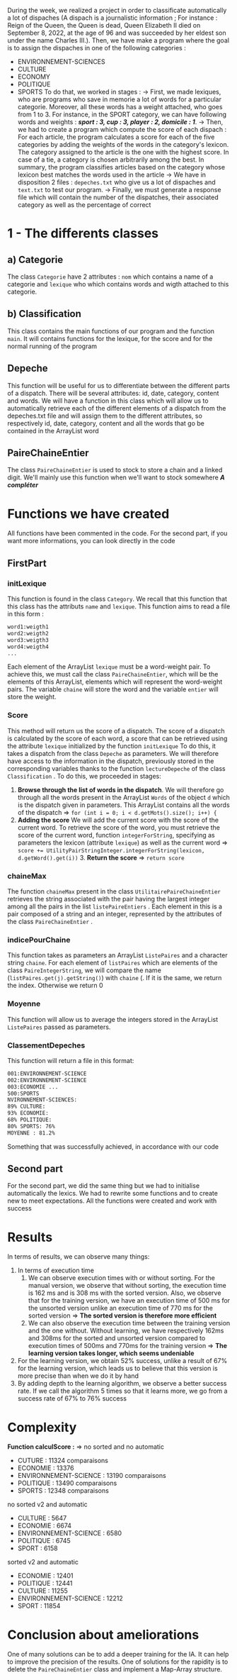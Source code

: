 During the week, we realized a project in order to classificate automatically a lot of dispaches (A dispach is a journalistic information ; For instance : Reign of the Queen, the Queen is dead, Queen Elizabeth II died on September 8, 2022, at the age of 96 and was succeeded by her eldest son under the name Charles III.). Then, we have make a program where the goal is to assign the dispaches in one of the following categories :
- ENVIRONNEMENT-SCIENCES
- CULTURE
- ECONOMY
- POLITIQUE
- SPORTS
To do that, we worked in stages :
→ First, we made lexiques, who are programs who save in memorie a lot of words for a particular categorie. Moreover, all these words has a weight attached, who goes from 1 to 3. For instance, in the SPORT category, we can have following words and weights : ***sport : 3, cup : 3, player : 2, domicile : 1***. 
→ Then, we had to create a program which compute the score of each dispach : For each article, the program calculates a score for each of the five categories by adding the weights of the words in the category's lexicon. The category assigned to the article is the one with the highest score. In case of a tie, a category is chosen arbitrarily among the best. In summary, the program classifies articles based on the category whose lexicon best matches the words used in the article
→ We have in disposition 2 files : `depeches.txt` who give us a lot of dispaches and `text.txt` to test our program.
→ Finally, we must generate a response file which will contain the number of the dispatches, their associated category as well as the percentage of correct

# 1 - The differents classes
## a) Categorie
The class `Categorie` have 2 attributes : `nom` which contains a name of a categorie and `lexique` who which contains words and wigth attached to this categorie.

## b) Classification
This class contains the main functions of our program and the function `main`. It will contains functions for the lexique, for the score and for the normal running of the program

## Depeche
This function will be useful for us to differentiate between the different parts of a dispatch. There will be several attributes: id, date, category, content and words. We will have a function in this class which will allow us to automatically retrieve each of the different elements of a dispatch from the depeches.txt file and will assign them to the different attributes, so respectively id, date, category, content and all the words that go be contained in the ArrayList word

## PaireChaineEntier
The class `PaireChaineEntier` is used to stock to store a chain and a linked digit. We'll mainly use this function when we'll want to stock somewhere ***A compléter***


# Functions we have created
All functions have been commented in the code. For the second part, if you want more informations, you can look directly in the code
## FirstPart
### initLexique
This function is found in the class `Category`. We recall that this function that this class has the attributs `name` and `lexique`. This function aims to read a file in this form :

```Categorie1.txt
word1:weigth1
word2:weigth2
word3:weigth3
word4:weigth4
...
```
Each element of the ArrayList `lexique` must be a word-weight pair. To achieve this, we must call the class `PaireChaineEntier`, which will be the elements of this ArrayList, elements which will represent the word-weight pairs. The variable `chaine` will store the word and the variable `entier` will store the weight.

### Score      
This method will return us the score of a dispatch. The score of a dispatch is calculated by the score of each word, a score that can be retrieved using the attribute `lexique` initialized by the function `initLexique` 
To do this, it takes a dispatch from the class `Depeche`  as parameters. We will therefore have access to the information in the dispatch, previously stored in the corresponding variables thanks to the function `lectureDepeche`  of the class `Classification` . To do this, we proceeded in stages:
1. **Browse through the list of words in the dispatch**. We will therefore go through all the words present in the ArrayList `Words` of the object `d` which is the dispatch given in parameters. This ArrayList contains all the words of the dispatch
   ⇒ `for (int i = 0; i < d.getMots().size(); i++) {`
2. **Adding the score** We will add the current score with the score of the current word. To retrieve the score of the word, you must retrieve the score of the current word, function `integerForString`, specifying as parameters the lexicon (attribute `lexique`) as well as the current word
   ⇒ `score += UtilityPairStringInteger.integerForString(lexicon, d.getWord().get(i))`
   3. **Return the score**
      ⇒ `return score`
### chaineMax
The function `chaineMax` present in the class `UtilitairePaireChaineEntier`  retrieves the string associated with the pair having the largest integer among all the pairs in the list `listePaireEntiers` . Each element in this  is a pair composed of a string and an integer, represented by the attributes of the class ``PaireChaineEntier`` .

### indicePourChaine
This function takes as parameters an ArrayList `ListePaires` and a character string `chaine`. For each element of `listPaires` which are elements of the class `PaireIntegerString`, we will compare the name (`listPaires.get(j).getString()`) with `chaine` (. If it is the same, we return the index. Otherwise we return 0



### Moyenne
This function will allow us to average the integers stored in the ArrayList `ListePaires` passed as parameters.



### ClassementDepeches
This function will return a file in this format:
```Resultat.txt
001:ENVIRONNEMENT-SCIENCE
002:ENVIRONNEMENT-SCIENCE
003:ECONOMIE ...
500:SPORTS 
NVIRONNEMENT-SCIENCES:
89% CULTURE:
93% ECONOMIE:
68% POLITIQUE:
80% SPORTS: 76%
MOYENNE : 81.2%
```
Something that was successfully achieved, in accordance with our code

## Second part
For the second part, we did the same thing but we had to initialise automatically the lexics. We had to rewrite some functions and to create new to meet expectations.
All the functions were created and work with success

# Results
In terms of results, we can observe many things:
1. In terms of execution time
	1. We can observe execution times with or without sorting. For the manual version, we observe that without sorting, the execution time is 162 ms and is 308 ms with the sorted version. Also, we observe that for the training version, we have an execution time of 500 ms for the unsorted version unlike an execution time of 770 ms for the sorted version
	⇒ **The sorted version is therefore more efficient**
	2. We can also observe the execution time between the training version and the one without. Without learning, we have respectively 162ms and 308ms for the sorted and unsorted version compared to execution times of 500ms and 770ms for the training version
	⇒ **The learning version takes longer, which seems undeniable**
2. For the learning version, we obtain 52% success, unlike a result of 67% for the learning version, which leads us to believe that this version is more precise than when we do it by hand
3. By adding depth to the learning algorithm, we observe a better success rate. If we call the algorithm 5 times so that it learns more, we go from a success rate of 67% to 76% success




# Complexity
**Function calculScore :**
⇒ no sorted and no automatic
- CUTURE : 11324 comparaisons
- ECONOMIE : 13376
- ENVIRONNEMENT-SCIENCE : 13190 comparaisons
- POLITIQUE : 13490 comparaisons
- SPORTS : 12348 comparaisons

no sorted v2 and automatic
- CULTURE : 5647
- ECONOMIE : 6674
- ENVIRONNEMENT-SCIENCE : 6580
- POLITIQUE : 6745
- SPORT : 6158

sorted v2 and automatic
- ECONOMIE : 12401
- POLITIQUE : 12441
- CULTURE : 11255
- ENVIRONNEMENT-SCIENCE : 12212
- SPORT : 11854

# Conclusion about ameliorations
One of many solutions can be to add a deeper training for the IA. It can help to improve the precision of the results. One of solutions for the rapidity is to delete the `PaireChaineEntier` class and implement a Map-Array structure.